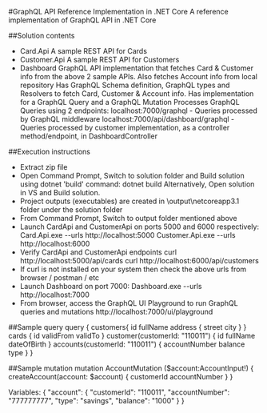 #GraphQL API Reference Implementation in .NET Core
A reference implementation of GraphQL API in .NET Core

##Solution contents
- Card.Api
  A sample REST API for Cards
- Customer.Api
  A sample REST API for Customers
- Dashboard
  GraphQL API implementation that fetches Card & Customer info from the above 2 sample APIs.
  Also fetches Account info from local repository
  Has GraphQL Schema definition, GraphQL types and Resolvers to fetch Card, Customer & Account info.
  Has implementation for a GraphQL Query and a GraphQL Mutation
  Processes GraphQL Queries using 2 endpoints:
  localhost:7000/graphql - Queries processed by GraphQL middleware
  localhost:7000/api/dashboard/graphql - Queries processed by customer implementation, as a controller method/endpoint, in DashboardController

##Execution instructions
- Extract zip file
- Open Command Prompt, Switch to solution folder and Build solution using dotnet 'build' command:
dotnet build
Alternatively, Open solution in VS and Build solution.
- Project outputs (executables) are created in \output\netcoreapp3.1 folder under the solution folder
- From Command Prompt, Switch to output folder mentioned above
- Launch CardApi and CustomerApi on ports 5000 and 6000 respectively:
Card.Api.exe --urls http://localhost:5000
Customer.Api.exe --urls http://localhost:6000
- Verify CardApi and CustomerApi endpoints
curl http://localhost:5000/api/cards
curl http://localhost:6000/api/customers
- If curl is not installed on your system then check the above urls from browser / postman / etc
- Launch Dashboard on port 7000:
Dashboard.exe --urls http://localhost:7000
- From browser, access the GraphQL UI Playground to run GraphQL queries and mutations
http://localhost:7000/ui/playground

##Sample query
query {
  customers{
    id
    fullName
    address {
      street
      city
    }
  }
  cards {
      id
      validFrom
      validTo
  }
  customer(customerId: "110011") {
      id
      fullName
      dateOfBirth
  }
  accounts(customerId: "110011") {
    accountNumber
    balance
    type
  }
}

##Sample mutation
mutation AccountMutation ($account:AccountInput!) {
  createAccount(account: $account) {
    customerId
    accountNumber
  }
}

Variables:
{ "account": {
      "customerId": "110011",
      "accountNumber": "777777777",
      "type": "savings",
      "balance": "1000"
    }
}